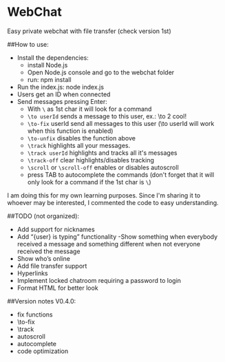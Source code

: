 # WebChat
Easy private webchat with file transfer (check version 1st)

##How to use:
 - Install the dependencies:
    - install Node.js
    - Open Node.js console and go to the webchat folder
    - run: npm install
 - Run the index.js: node index.js
 - Users get an ID when connected
 - Send messages pressing Enter:
    - With `\` as 1st char it will look for a command
    - `\to userId` sends a message to this user, ex.: \to 2 cool!
    - `\to-fix` userId send all messages to this user (\to userId will work when this function is
    enabled)
    - `\to-unfix` disables the function above
    - `\track` highlights all your messages.
    - `\track userId` highlights and tracks all it's messages
    - `\track-off` clear highlights/disables tracking
    - `\scroll` or `\scroll-off` enables or disables autoscroll
    - press TAB to autocomplete the commands (don't forget that it will only look for a command if
    the 1st char is `\`)

I am doing this for my own learning purposes. Since I'm sharing it to whoever may be interested, I commented the code to easy understanding.

##TODO (not organized):
 - Add support for nicknames
 - Add “{user} is typing” functionality
 -Show something when everybody received a message and something different when not
 everyone received the message
 - Show who’s online
 - Add file transfer support
 - Hyperlinks
 - Implement locked chatroom requiring a password to login
 - Format HTML for better look
 
##Version notes V0.4.0:
- fix functions
 - \to-fix
 - \track
- autoscroll
- autocomplete
- code optimization
